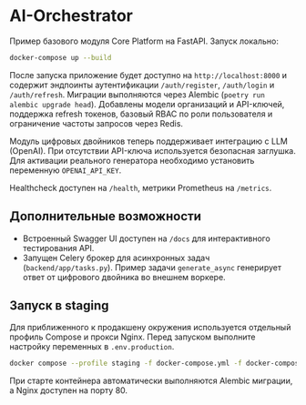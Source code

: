 # AI-Orchestrator

Пример базового модуля Core Platform на FastAPI. Запуск локально:

```bash
docker-compose up --build
```

После запуска приложение будет доступно на `http://localhost:8000` и содержит
эндпоинты аутентификации `/auth/register`, `/auth/login` и `/auth/refresh`.
Миграции выполняются через Alembic (`poetry run alembic upgrade head`).
Добавлены модели организаций и API-ключей, поддержка refresh токенов, базовый
RBAC по роли пользователя и ограничение частоты запросов через Redis.

Модуль цифровых двойников теперь поддерживает интеграцию с LLM (OpenAI).
При отсутствии API-ключа используется безопасная заглушка.
Для активации реального генератора необходимо установить переменную
`OPENAI_API_KEY`.

Healthcheck доступен на `/health`, метрики Prometheus на `/metrics`.

## Дополнительные возможности

- Встроенный Swagger UI доступен на `/docs` для интерактивного тестирования API.
- Запущен Celery брокер для асинхронных задач (`backend/app/tasks.py`). Пример задачи `generate_async` генерирует ответ от цифрового двойника во внешнем воркере.

## Запуск в staging

Для приближенного к продакшену окружения используется отдельный профиль Compose и прокси Nginx. Перед запуском выполните настройку переменных в `.env.production`.

```bash
docker compose --profile staging -f docker-compose.yml -f docker-compose.staging.yml up --build
```

При старте контейнера автоматически выполняются Alembic миграции, а Nginx доступен на порту 80.
